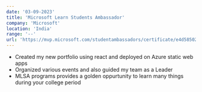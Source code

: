 ```yaml
---
date: '03-09-2023'
title: 'Microsoft Learn Students Ambassador'
company: 'Microsoft'
location: 'India'
range: '--'
url: 'https://mvp.microsoft.com/studentambassadors/certificate/e4d58502-f6bf-48b9-9a9b-41279db5fcb1'
---
```


- Created my new portfolio using react and deployed on Azure static web apps
- Organized various events and also guided my team as a Leader 
- MLSA programs provides a golden oppurtunity to learn many things during your college period
